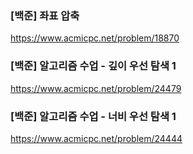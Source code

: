 ### [백준] 좌표 압축

https://www.acmicpc.net/problem/18870

### [백준] 알고리즘 수업 - 깊이 우선 탐색 1

https://www.acmicpc.net/problem/24479

### [백준] 알고리즘 수업 - 너비 우선 탐색 1

https://www.acmicpc.net/problem/24444
 